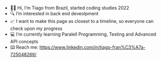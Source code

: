 - 👍🏼 Hi, I’m Tiago from Brazil, started coding studies 2022
- 🔍 I’m interested in back end deveolpment
- 📈 I want to make this page as closest to a timeline, so everyone can check upon my progress 
- 💻 I’m currently learning Paralell Programming, Testing and Advanced API concepts
- ⌨️ Reach me: https://www.linkedin.com/in/tiago-fran%C3%A7a-725048269/ 

<!---
TiagusFR/TiagusFR is a ✨ special ✨ repository because its `README.md` (this file) appears on your GitHub profile.
You can click the Preview link to take a look at your changes.
--->
